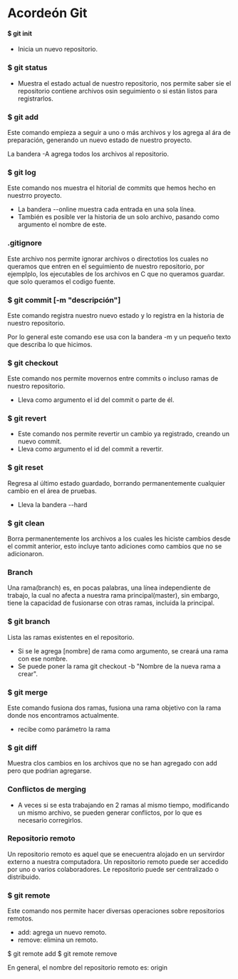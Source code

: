 # Acordeón Git

#### $ git init
- Inicia un nuevo repositorio.

### $ git status
- Muestra el estado actual de nuestro repositorio,
nos permite saber sie el repositorio contiene archivos
osin seguimiento o si están listos para registrarlos.


### $ git add
Este comando empieza a seguir a uno o más archivos y los agrega al ára de preparación, generando un nuevo estado de
nuestro proyecto.

La bandera -A agrega todos los archivos al repositorio.
### $ git log
Este comando nos muestra el hitorial de commits que hemos hecho en nuestrro proyecto.
- La bandera --online muestra cada entrada en una sola línea.
- También es posible ver la historia de un solo archivo, pasando como argumento el nombre de este.

### .gitignore
Este archivo nos permite ignorar archivos o directotios los cuales no queramos que entren en el seguimiento de nuestro repositorio, por ejemplplo, los ejecutables de los archivos en C que no queramos guardar. que solo queramos el codigo fuente.

### $ git commit [-m "descripción"]
Este comando registra nuestro nuevo estado y lo registra en la historia de nuestro repositorio.

Por lo general este comando ese usa con la bandera -m y un pequeño texto que describa lo que hicimos.

### $ git checkout
Este comando nos permite movernos entre commits o incluso ramas de nuestro repositorio.
- Lleva como argumento el id del commit o parte de él.


### $ git revert
- Este comando nos permite revertir un cambio ya registrado, creando un nuevo commit.
- Lleva como argumento el id del commit a revertir.

### $ git reset
Regresa al último estado guardado, borrando permanentemente cualquier cambio en el área de pruebas.
- Lleva la bandera --hard

### $ git clean
Borra permanentemente los archivos a los cuales les hiciste cambios desde el commit anterior, esto incluye tanto adiciones como cambios que no se adicionaron.

### Branch
Una rama(branch) es, en pocas palabras, una línea independiente de trabajo, la cual no afecta a nuestra rama principal(master), sin embargo, tiene la capacidad de fusionarse con otras ramas, incluida la principal.


### $ git branch
Lista las ramas existentes en el repositorio.

- Si se le agrega [nombre] de rama como argumento, se creará una rama con ese nombre.
- Se puede poner la rama git checkout -b "Nombre de la nueva rama a crear".

### $ git merge
Este comando fusiona dos ramas, fusiona una rama objetivo con la rama donde nos encontramos actualmente.
- recibe como parámetro la rama 

### $ git diff
Muestra clos cambios en los archivos que no se han agregado con add pero que podrian agregarse.

### Conflictos de merging
- A veces si se esta trabajando en 2 ramas al mismo tiempo, modificando un mismo archivo, se pueden generar conflictos, por lo que es necesario corregirlos.


### Repositorio remoto
Un repositorio remoto es aquel que se enecuentra alojado en un servirdor externo a nuestra computadora. Un repositorio remoto puede ser accedido por uno o varios colaboradores.
Le repositorio puede ser centralizado o distribuido.

### $ git remote
Este comando nos permite hacer diversas operaciones sobre repositorios remotos.
- add: agrega un nuevo remoto.
- remove: elimina un remoto.

$ git remote add <nombre> <url>
$ git remote remove <nombre>

En general, el nombre del repositorio remoto es: origin























